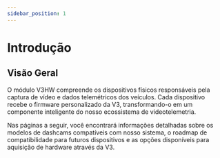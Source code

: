 ```yaml
---
sidebar_position: 1
---
```


# Introdução

## Visão Geral

O módulo V3HW compreende os dispositivos físicos responsáveis pela captura de vídeo e dados telemétricos dos veículos. Cada dispositivo recebe o firmware personalizado da V3, transformando-o em um componente inteligente do nosso ecossistema de videotelemetria.

Nas páginas a seguir, você encontrará informações detalhadas sobre os modelos de dashcams compatíveis com nosso sistema, o roadmap de compatibilidade para futuros dispositivos e as opções disponíveis para aquisição de hardware através da V3.